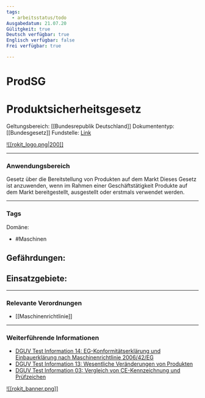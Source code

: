 ```yaml
---
tags:
  - arbeitsstatus/todo
Ausgabedatum: 21.07.20
Gülitgkeit: true
Deutsch verfügbar: true
Englisch verfügbar: false
Frei verfügbar: true

---
```


# ProdSG
# Produktsicherheitsgesetz

Geltungsbereich: [[Bundesrepublik Deutschland]]
Dokumententyp: [[Bundesgesetz]]
Fundstelle: [Link](https://www.gesetze-im-internet.de/prodsg_2021/index.html#BJNR314700021BJNE000201126)

[![[rokit_logo.png|200]]](https://public-robots.de/)

***
### Anwendungsbereich

Gesetz über die Bereitstellung von Produkten auf dem Markt
Dieses Gesetz ist anzuwenden, wenn im Rahmen einer Geschäftstätigkeit Produkte auf dem Markt bereitgestellt, ausgestellt oder erstmals verwendet werden.

***
### Tags

Domäne:
- #Maschinen 

Gefährdungen:
- 

Einsatzgebiete:
- 

***
### Relevante Verordnungen

- [[Maschinenrichtlinie]]

***
### Weiterführende Informationen


- [DGUV Test Information 14: EG-Konformitätserklärung und Einbauerklärung nach Maschinenrichtlinie 2006/42/EG](https://publikationen.dguv.de/widgets/pdf/download/article/3095)
- [DGUV Test Information 13: Wesentliche Veränderungen von Produkten](https://publikationen.dguv.de/widgets/pdf/download/article/4666)
- [DGUV Test Information 03: Vergleich von CE-Kennzeichnung und Prüfzeichen](https://publikationen.dguv.de/widgets/pdf/download/article/3085)

[![[rokit_banner.png]]](https://public-robots.de/)